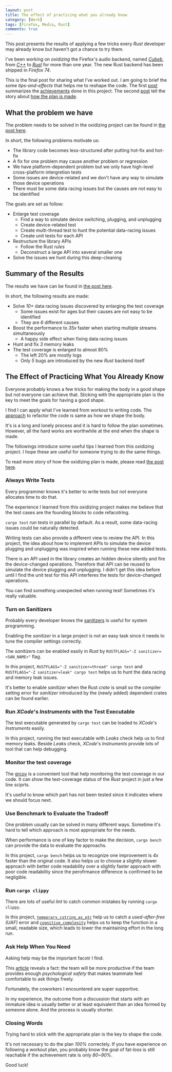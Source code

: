 ```yaml
---
layout: post
title: The effect of practicing what you already know
category: [Work]
tags: [Firefox, Media, Rust]
comments: true
---
```


This post presents the results of applying a few tricks every *Rust* developer may already know
but haven't got a chance to try them.

<!--read more-->

I've been working on *oxidizing* the Firefox's audio backend, named [*Cubeb*][cubeb],
from [*C++*][cubeb-audiounit] to [*Rust*][cubeb-coreaudio-rs] for more than one year.
The new Rust backend has been shipped in *Firefox 74*.

This is the final post for sharing what I’ve worked out.
I am going to brief the some *tips-and-effects* that helps me to reshape the code.
The first [post][summary] summarizes the [achievements][summary] done in this project.
The second [post][plan] tell the story about [how the plan is made][plan].

## What the problem we have

The problem needs to be solved in the oxidizing project can be found in [the post here][plan].

In short, the following problems motivate us:

- The library code becomes less-structured after putting hot-fix and hot-fix
- A fix for one problem may cause another problem or regression
- We have platform-dependent problem but we only have high-level cross-platform intergretion tests
- Some issues are device-related and we don't have any way to simulate those device operations
- There must be some data racing issues but the causes are not easy to be identified

The goals are set as follow:

- Enlarge test coverage
  - Find a way to simulate device switching, plugging, and unplugging
  - Create device-related test
  - Create multi-thread test to hunt the potential data-racing issues
  - Create unit tests for each API
- Restructure the library APIs
  - Follow the Rust *rules*
  - Deconstruct a large API into several smaller one
- Solve the issues we hunt during this deep-cleaning

## Summary of the Results

The results we have can be found in [the post here][summary].

In short, the following results are made:

- Solve *10+* data racing issues discovered by enlarging the test coverage
  - Some issues exist for ages but their causes are not easy to be identified
  - They are *6* different causes
- Boost the performance to *35x* faster when starting multiple streams simultaneously
  - A happy side effect when fixing data racing issues
- Hunt and fix *3* memory leaks
- The test coverage is enlarged to almost 80%
  - The left 20% are mostly logs
  - Only *5* bugs are introduced by the new *Rust* backend itself

## The Effect of Practicing What You Already Know

Everyone probably knows a few tricks for making the body in a good shape
but not everyone can achieve that.
Sticking with the appropriate plan is the key to meet the goals for having a good shape.

I find I can apply what I've learned from workout to writing code.
The [approach][plan] to refactor the code is same as how we shape the body.

It's is a long and lonely process and it is hard to follow the plan sometimes.
However, all the hard works are worthwhile at the end when the shape is made.

The followings introduce some useful tips I learned from this oxidizing project.
I hope these are useful for someone trying to do the same things.

To read more story of how the oxidizing plan is made,
please read [the post here][plan].

### Always Write Tests

Every programmer knows it's better to write tests
but not everyone allocates time to do that.

The experience I learned from this oxidizing project makes me
believe that the test cases are the founding blocks to code refacotring.

`cargo test` run tests in parallel by default.
As a result, some data-racing issues could be naturally detected.

Writing tests can also provide a different view to review the API.
In this project, the idea about how to implement APIs to simulate the device plugging and unplugging
was inspired when running these new added tests.

There is an API used in the library creates an hidden device silently
and fire the device-changed operations.
Therefore that API can be reused to simulate the device plugging and unplugging.
I didn't get this idea before
until I find the unit test for this API interferes the tests for device-changed operations.

You can find something unexpected when running test!
Sometimes it's really valuable.

### Turn on Sanitizers

Probably every developer knows the [sanitizers][sanitizers] is useful for system programming.

Enabling the *sanitizer* in a large project is not an easy task
since it needs to tune the compiler settings correctly.

The *sanitizer*s can be enabled easily in *Rust* by `RUSTFLAGS="-Z sanitizer=<SAN_NAME>"` flag.

In this project,
`RUSTFLAGS="-Z sanitizer=thread" cargo test` and `RUSTFLAGS="-Z sanitizer=leak" cargo test`
helps us to hunt the data racing and memory leak issues.

It's better to enable *sanitizer* when the Rust *crate* is small
so the compiler setting error for *sanitizer*
introduced by the (newly added) dependent crates can be found earlier.

### Run *XCode*'s *Instruments* with the Test Executable

The test executable generated by `cargo test` can be loaded to *XCode*'s *Instruments* easily.

In this project, running the test executable with *Leaks* check help us to find memory leaks.
Beside *Leaks* check, *XCode*'s *Instruments* provide lots of tool that can help debugging.

### Monitor the test coverage

The [grcov][grcov] is a convenient tool that help monitoring the test coverage in our code.
It can show the test-coverage status of the *Rust* project in just a few line sciprts.

It's useful to know which part has not been tested
since it indicates where we should focus next.

### Use Benchmark to Evaluate the Tradeoff

One problem usually can be solved in many different ways.
Sometime it's hard to tell which approach is most appropriate for the needs.

When performance is one of key factor to make the decision,
`cargo bench` can provide the data to evaluate the approachs.

In this project, `cargo bench` helps us to recognize
one improvement is *4x* faster than the original code.
It also helps us to choose a slightly slower approach with better code readability
over a slightly faster approach with poor code readability
since the perofrmance difference is confirmed to be negligible.

### Run `cargo clippy`

There are lots of useful *lint* to catch common mistakes
by running `cargo clippy`.

In this project,
[`temporary_cstring_as_ptr`][tmp_cstring_as_ptr]
help us to catch a *used-after-free (UAF)* error
and [`cognitive_complexity`][cogn-cxty] helps us
to keep the function in a small, readable size,
which leads to lower the maintaining effort in the long run.

### Ask Help When You Need

Asking help may be the important facotr I find.

This [article][perfect-team] reveals a fact:
the team will be more productive if the team provides enough *psychological safety*
that makes teammate feel comfortable to ask things freely.

Fortunately, the coworkers I encountered are super supportive.

In my experience, the outcome from a discussion
that starts with an immature idea
is usually better or at least equivalent
than an idea formed by someone alone.
And the process is usually shorter.

### Closing Words

Trying hard to stick with the appropriate plan is the key to shape the code.

It's not necessary to do the plan *100%* correctely.
If you have experience on following a workout plan,
you probably know the goal of fat-loss is still reachable
if the achievement rate is only *80~90%*.

Good luck!

[plan]: shape-your-code-as-how-you-shape-your-body
[summary]: summary-of-cubeb-oxidation-on-mac-os

[cubeb]: https://github.com/kinetiknz/cubeb
[cubeb-audiounit]: https://github.com/kinetiknz/cubeb/blob/master/src/cubeb_audiounit.cpp
[cubeb-coreaudio-rs]: https://github.com/ChunMinChang/cubeb-coreaudio-rs

[sanitizers]: https://github.com/google/sanitizers

[grcov]: https://github.com/mozilla/grcov

[perfect-team]: https://www.nytimes.com/2016/02/28/magazine/what-google-learned-from-its-quest-to-build-the-perfect-team.html

[tmp_cstring_as_ptr]: https://rust-lang.github.io/rust-clippy/master/#temporary_cstring_as_ptr
[cogn-cxty]: https://rust-lang.github.io/rust-clippy/master/#cognitive_complexity